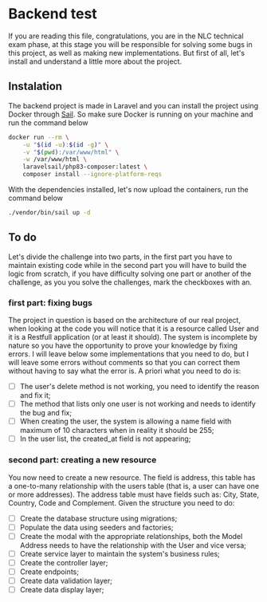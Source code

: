 
# Backend test

If you are reading this file, congratulations, you are in the NLC technical exam phase, at this stage you will be responsible for solving some bugs in this project, as well as making new implementations. But first of all, let's install and understand a little more about the project.

## Instalation

The backend project is made in Laravel and you can install the project using Docker through [Sail](https://laravel.com/docs/11.x/sail). So make sure Docker is running on your machine and run the command below

```bash
docker run --rm \
    -u "$(id -u):$(id -g)" \
    -v "$(pwd):/var/www/html" \
    -w /var/www/html \
    laravelsail/php83-composer:latest \
    composer install --ignore-platform-reqs
```

With the dependencies installed, let's now upload the containers, run the command below

```bash
./vendor/bin/sail up -d
```

## To do 

Let's divide the challenge into two parts, in the first part you have to maintain existing code while in the second part you will have to build the logic from scratch, if you have difficulty solving one part or another of the challenge, as you you solve the challenges, mark the checkboxes with an.

### first part: fixing bugs

The project in question is based on the architecture of our real project, when looking at the code you will notice that it is a resource called User and it is a Restfull application (or at least it should). The system is incomplete by nature so you have the opportunity to prove your knowledge by fixing errors. I will leave below some implementations that you need to do, but I will leave some errors without comments so that you can correct them without having to say what the error is. A priori what you need to do is:

- [ ]  The user's delete method is not working, you need to identify the reason and fix it;
- [ ]  The method that lists only one user is not working and needs to identify the bug and fix;
- [ ]  When creating the user, the system is allowing a name field with maximum of 10 characters when in reality it should be 255;
- [ ]  In the user list, the created_at field is not appearing;

### second part: creating a new resource

You now need to create a new resource. The field is address, this table has a one-to-many relationship with the users table (that is, a user can have one or more addresses). The address table must have fields such as: City, State, Country, Code and Complement. Given the structure you need to do:

- [ ]  Create the database structure using migrations;
- [ ]  Populate the data using seeders and factories;
- [ ]  Create the modal with the appropriate relationships, both the Model Address needs to have the relationship with the User and vice versa;
- [ ]  Create service layer to maintain the system's business rules;
- [ ]  Create the controller layer;
- [ ]  Create endpoints;
- [ ]  Create data validation layer;
- [ ]  Create data display layer;
